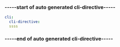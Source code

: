 

### -----start of auto generated cli-directive----- ###
``` yaml $(az)
cli:
  cli-directive:
  ssss
```
### -----end of auto generated cli-directive----- ###
